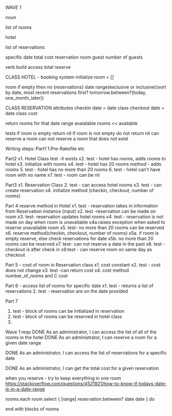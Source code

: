 WAVE 1

noun

list of rooms

hotel

list of reservations

specific date
total cost
reservation
room
guest
number of guests




verb
build
access
total
reserve

CLASS HOTEL - booking system
initialize
room = []

room if empty then no {reservations}
date range(exclusive or inclusive)(sort by date, most recent reservations first?
  tomorrow.between?(today, one_month_later))


CLASS RESERVATION
attributes
checkin date = date class
checkout date = date class
cost

return rooms for that date range
avaialable rooms << available


tests
if room is empty return nil
if room is not empty do not return nil
can reserve a room
can not reserve a room that does not exist


Writing steps:
Part1
1.Pre-Rakefile etc

Part2
x1. Hotel Class
test -it exists
x2. test - hotel has rooms, adds rooms to hotel
x3. initialize with rooms
x4. test - hotel has 20 rooms
method - adds rooms
5. test - hotel has no more than 20 rooms
6. test - hotel can't have room with no name
x7. test - room can be nil

Part3
x1. Reservation Class
2. test - can access hotel rooms
x3. test - can create reservation
x4. initialize method (checkin, checkout, number of rooms)

Part 4 reserve method in Hotel
x1. test - reservation takes in information from Reservation instance (input)
x2. test -reservation can be made on room
x3. test- reservation updates hotel rooms
x4. test - reservation is not made on day when room is unavailable
  x4a.raises exception when asked to reserve unavailable room
x5. test- no more than 20 rooms can be reserved
x6. reserve method(checkin, checkout, number of rooms)
  x5a. if room is empty reserve, else check reservations for date
  x5b. no more than 20 rooms can be reserved
x7. test- can not reserve a date in the past
x8. test - checkout is after check in
x9.test - can reserve room on same day as checkout


Part 5 - cost of room in Reservation class
x1. cost constant
x2. test - cost does not change
x3. test -can return cost
x4. cost method number_of_rooms and C cost


Part 6 - access list of rooms for specific date
x1. test - returns a list of reservations
2. test - reservation are on the date provided


Part 7
1. test - block of rooms can be initialized in reservation
2. test - block of rooms can be reserved in hotel class
3.

Wave 1 reqs
DONE As an administrator, I can access the list of all of the rooms in the hotel
DONE As an administrator, I can reserve a room for a given date range

DONE As an administrator, I can access the list of reservations for a specific date

DONE As an administrator, I can get the total cost for a given reservation


when you reserve - try to keep everything in one room
https://stackoverflow.com/questions/4521921/how-to-know-if-todays-date-is-in-a-date-range

rooms.each
room.select { |range|  reservation.between? date date  }
do






end with blocks of rooms
